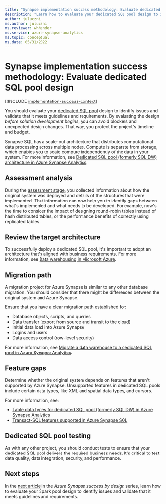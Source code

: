 ```yaml
---
title: "Synapse implementation success methodology: Evaluate dedicated SQL pool design"
description: "Learn how to evaluate your dedicated SQL pool design to identify issues and validate that it meets guidelines and requirements."
author: juluczni
ms.author: juluczni
ms.reviewer: whhender
ms.service: azure-synapse-analytics
ms.topic: conceptual
ms.date: 05/31/2022
---
```


# Synapse implementation success methodology: Evaluate dedicated SQL pool design

[!INCLUDE [implementation-success-context](includes/implementation-success-context.md)]

You should evaluate your [dedicated SQL pool](../sql-data-warehouse/sql-data-warehouse-overview-what-is.md) design to identify issues and validate that it meets guidelines and requirements. By evaluating the design *before solution development begins*, you can avoid blockers and unexpected design changes. That way, you protect the project's timeline and budget.

Synapse SQL has a scale-out architecture that distributes computational data processing across multiple nodes. Compute is separate from storage, which enables you to scale compute independently of the data in your system. For more information, see [Dedicated SQL pool (formerly SQL DW) architecture in Azure Synapse Analytics](../sql-data-warehouse/massively-parallel-processing-mpp-architecture.md).

## Assessment analysis

During the [assessment stage](implementation-success-assess-environment.md), you collected information about how the original system was deployed and details of the structures that were implemented. That information can now help you to identify gaps between what's implemented and what needs to be developed. For example, now's the time to consider the impact of designing round-robin tables instead of hash distributed tables, or the performance benefits of correctly using replicated tables.

## Review the target architecture

To successfully deploy a dedicated SQL pool, it's important to adopt an architecture that's aligned with business requirements. For more information, see [Data warehousing in Microsoft Azure](/azure/architecture/data-guide/relational-data/data-warehousing).

## Migration path

A migration project for Azure Synapse is similar to any other database migration. You should consider that there might be differences between the original system and Azure Synapse.

Ensure that you have a clear migration path established for:

- Database objects, scripts, and queries
- Data transfer (export from source and transit to the cloud)
- Initial data load into Azure Synapse
- Logins and users
- Data access control (row-level security)

For more information, see [Migrate a data warehouse to a dedicated SQL pool in Azure Synapse Analytics](../migration-guides/migrate-to-synapse-analytics-guide.md).

## Feature gaps

Determine whether the original system depends on features that aren't supported by Azure Synapse. Unsupported features in dedicated SQL pools include certain data types, like XML and spatial data types, and cursors.

For more information, see:

- [Table data types for dedicated SQL pool (formerly SQL DW) in Azure Synapse Analytics](../sql-data-warehouse/sql-data-warehouse-tables-data-types.md#identify-unsupported-data-types)
- [Transact-SQL features supported in Azure Synapse SQL](../sql/overview-features.md)

## Dedicated SQL pool testing 

As with any other project, you should conduct tests to ensure that your dedicated SQL pool delivers the required business needs. It's critical to test data quality, data integration, security, and performance.

## Next steps

In the [next article](implementation-success-evaluate-serverless-sql-pool-design.md) in the *Azure Synapse success by design* series, learn how to evaluate your Spark pool design to identify issues and validate that it meets guidelines and requirements.
